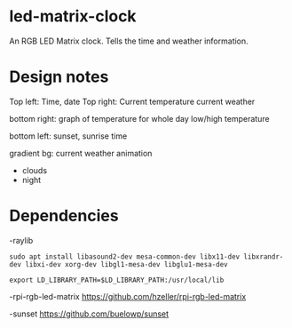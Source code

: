 # led-matrix-clock
An RGB LED Matrix clock. Tells the time and weather information.

# Design notes

Top left: Time, date
Top right: Current temperature
current weather

bottom right:
graph of temperature for whole day
low/high temperature

bottom left: sunset, sunrise time

gradient bg: current weather animation

- clouds
- night


# Dependencies
-raylib

```
sudo apt install libasound2-dev mesa-common-dev libx11-dev libxrandr-dev libxi-dev xorg-dev libgl1-mesa-dev libglu1-mesa-dev

```

```
export LD_LIBRARY_PATH=$LD_LIBRARY_PATH:/usr/local/lib
```

-rpi-rgb-led-matrix
https://github.com/hzeller/rpi-rgb-led-matrix

-sunset
https://github.com/buelowp/sunset